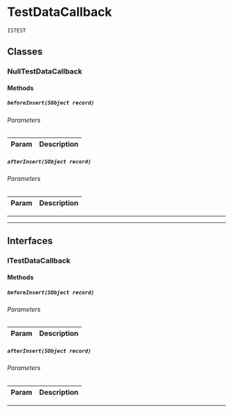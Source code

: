 # TestDataCallback

`ISTEST`
## Classes
### NullTestDataCallback
#### Methods
##### `beforeInsert(SObject record)`
###### Parameters
|Param|Description|
|---|---|

##### `afterInsert(SObject record)`
###### Parameters
|Param|Description|
|---|---|

---

---
## Interfaces
### ITestDataCallback
#### Methods
##### `beforeInsert(SObject record)`
###### Parameters
|Param|Description|
|---|---|

##### `afterInsert(SObject record)`
###### Parameters
|Param|Description|
|---|---|

---

